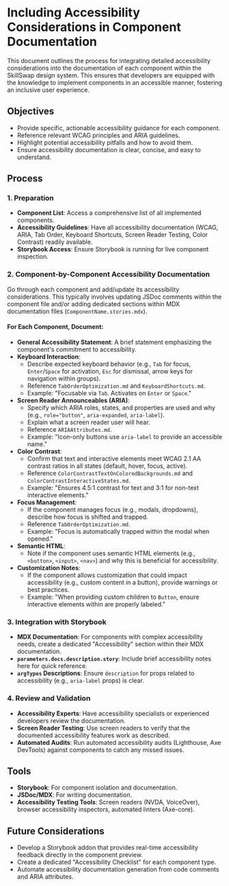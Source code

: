 # Including Accessibility Considerations in Component Documentation

This document outlines the process for integrating detailed accessibility considerations into the documentation of each component within the SkillSwap design system. This ensures that developers are equipped with the knowledge to implement components in an accessible manner, fostering an inclusive user experience.

## Objectives

-   Provide specific, actionable accessibility guidance for each component.
-   Reference relevant WCAG principles and ARIA guidelines.
-   Highlight potential accessibility pitfalls and how to avoid them.
-   Ensure accessibility documentation is clear, concise, and easy to understand.

## Process

### 1. Preparation

*   **Component List**: Access a comprehensive list of all implemented components.
*   **Accessibility Guidelines**: Have all accessibility documentation (WCAG, ARIA, Tab Order, Keyboard Shortcuts, Screen Reader Testing, Color Contrast) readily available.
*   **Storybook Access**: Ensure Storybook is running for live component inspection.

### 2. Component-by-Component Accessibility Documentation

Go through each component and add/update its accessibility considerations. This typically involves updating JSDoc comments within the component file and/or adding dedicated sections within MDX documentation files (`ComponentName.stories.mdx`).

#### For Each Component, Document:

*   **General Accessibility Statement**: A brief statement emphasizing the component's commitment to accessibility.
*   **Keyboard Interaction**:
    *   Describe expected keyboard behavior (e.g., `Tab` for focus, `Enter`/`Space` for activation, `Esc` for dismissal, arrow keys for navigation within groups).
    *   Reference `TabOrderOptimization.md` and `KeyboardShortcuts.md`.
    *   Example: "Focusable via `Tab`. Activates on `Enter` or `Space`."
*   **Screen Reader Announceables (ARIA)**:
    *   Specify which ARIA roles, states, and properties are used and why (e.g., `role="button"`, `aria-expanded`, `aria-label`).
    *   Explain what a screen reader user will hear.
    *   Reference `ARIAAttributes.md`.
    *   Example: "Icon-only buttons use `aria-label` to provide an accessible name."
*   **Color Contrast**:
    *   Confirm that text and interactive elements meet WCAG 2.1 AA contrast ratios in all states (default, hover, focus, active).
    *   Reference `ColorContrastTextOnColoredBackgrounds.md` and `ColorContrastInteractiveStates.md`.
    *   Example: "Ensures 4.5:1 contrast for text and 3:1 for non-text interactive elements."
*   **Focus Management**:
    *   If the component manages focus (e.g., modals, dropdowns), describe how focus is shifted and trapped.
    *   Reference `TabOrderOptimization.md`.
    *   Example: "Focus is automatically trapped within the modal when opened."
*   **Semantic HTML**:
    *   Note if the component uses semantic HTML elements (e.g., `<button>`, `<input>`, `<nav>`) and why this is beneficial for accessibility.
*   **Customization Notes**:
    *   If the component allows customization that could impact accessibility (e.g., custom content in a button), provide warnings or best practices.
    *   Example: "When providing custom children to `Button`, ensure interactive elements within are properly labeled."

### 3. Integration with Storybook

*   **MDX Documentation**: For components with complex accessibility needs, create a dedicated "Accessibility" section within their MDX documentation.
*   **`parameters.docs.description.story`**: Include brief accessibility notes here for quick reference.
*   **`argTypes` Descriptions**: Ensure `description` for props related to accessibility (e.g., `aria-label` props) is clear.

### 4. Review and Validation

*   **Accessibility Experts**: Have accessibility specialists or experienced developers review the documentation.
*   **Screen Reader Testing**: Use screen readers to verify that the documented accessibility features work as described.
*   **Automated Audits**: Run automated accessibility audits (Lighthouse, Axe DevTools) against components to catch any missed issues.

## Tools

*   **Storybook**: For component isolation and documentation.
*   **JSDoc/MDX**: For writing documentation.
*   **Accessibility Testing Tools**: Screen readers (NVDA, VoiceOver), browser accessibility inspectors, automated linters (Axe-core).

## Future Considerations

-   Develop a Storybook addon that provides real-time accessibility feedback directly in the component preview.
-   Create a dedicated "Accessibility Checklist" for each component type.
-   Automate accessibility documentation generation from code comments and ARIA attributes.
